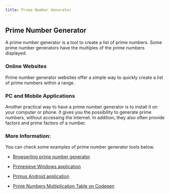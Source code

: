 ```yaml
---
title: Prime Number Generator
---
```

## Prime Number Generator

A prime number generator is a tool to create a list of prime numbers. Some prime number generators have the multiples of the prime numbers displayed.

### Online Websites

Prime number generator websites offer a simple way to quickly create a list of prime numbers within a range.

### PC and Mobile Applications

Another practical way to have a prime number generator is to install it on your computer or phone. It gives you the possibility to generate prime numbers, without accessing the Internet. In addition, they also often provide factors and prime factors of a number.

### More Information:

You can check some examples of prime number generator tools below.

* [Browserling prime number generator](https://www.browserling.com/tools/prime-numbers)

* [Primesieve Windows application](https://primesieve.org/)

* [Primus Android application](https://play.google.com/store/apps/details?id=com.lumberjackapps.primus&hl=en_US)

* [Prime Numbers Multiplication Table on Codepen](https://codepen.io/orinayo/full/dgKmgV/)




